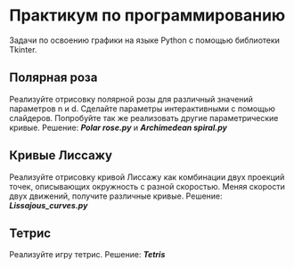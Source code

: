 # Практикум по программированию
Задачи по освоению графики на языке Python с помощью библиотеки Tkinter.

## Полярная роза
Реализуйте отрисовку полярной розы для различный значений параметров n и d. Сделайте параметры интерактивными с помощью слайдеров. Попробуйте так же реализовать другие параметрические кривые.
Решение: ***Polar rose.py*** и ***Archimedean spiral.py***

## Кривые Лиссажу
Реализуйте отрисовку кривой Лиссажу как комбинации двух проекций точек, описывающих окружность с разной скоростью.
Меняя скорости двух движений, получите различные кривые. 
Решение: ***Lissajous_curves.py***


## Тетрис
Реализуйте игру тетрис. 
Решение: ***Tetris***


